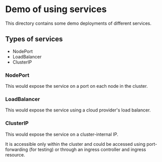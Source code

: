 # Demo of using services

This directory contains some demo deployments of different services.

## Types of services

- NodePort
- LoadBalancer
- ClusterIP

### NodePort

This would expose the service on a port on each node in the cluster.

### LoadBalancer

This would expose the service using a cloud provider's load balancer.

### ClusterIP

This would expose the service on a cluster-internal IP.

It is accessible only within the cluster and could be accessed using port-forwarding (for testing) or through an ingress controller and ingress resource.